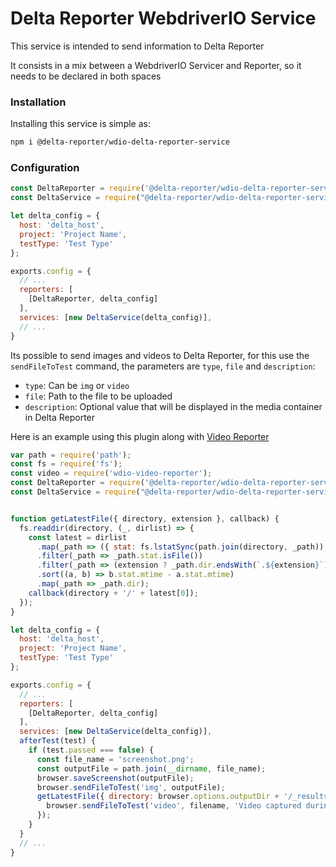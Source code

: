 # Delta Reporter WebdriverIO Service #

This service is intended to send information to Delta Reporter

It consists in a mix between a WebdriverIO Servicer and Reporter, so it needs to be declared in both spaces

### Installation ###

Installing this service is simple as:


```bash
npm i @delta-reporter/wdio-delta-reporter-service
```

### Configuration ###


```js
const DeltaReporter = require('@delta-reporter/wdio-delta-reporter-service/lib/src/reporter');
const DeltaService = require("@delta-reporter/wdio-delta-reporter-service");

let delta_config = {
  host: 'delta_host',
  project: 'Project Name',
  testType: 'Test Type'
};

exports.config = {
  // ...
  reporters: [
    [DeltaReporter, delta_config]
  ],
  services: [new DeltaService(delta_config)],
  // ...
}
```

Its possible to send images and videos to Delta Reporter, for this use the `sendFileToTest` command, the parameters are `type`, `file` and `description`:
- `type`: Can be `img` or `video`
- `file`: Path to the file to be uploaded
- `description`: Optional value that will be displayed in the media container in Delta Reporter

Here is an example using this plugin along with [Video Reporter](https://github.com/presidenten/wdio-video-reporter)

```js
var path = require('path');
const fs = require('fs');
const video = require('wdio-video-reporter');
const DeltaReporter = require('@delta-reporter/wdio-delta-reporter-service/lib/src/reporter');
const DeltaService = require("@delta-reporter/wdio-delta-reporter-service");


function getLatestFile({ directory, extension }, callback) {
  fs.readdir(directory, (_, dirlist) => {
    const latest = dirlist
      .map(_path => ({ stat: fs.lstatSync(path.join(directory, _path)), dir: _path }))
      .filter(_path => _path.stat.isFile())
      .filter(_path => (extension ? _path.dir.endsWith(`.${extension}`) : 1))
      .sort((a, b) => b.stat.mtime - a.stat.mtime)
      .map(_path => _path.dir);
    callback(directory + '/' + latest[0]);
  });
}

let delta_config = {
  host: 'delta_host',
  project: 'Project Name',
  testType: 'Test Type'
};

exports.config = {
  // ...
  reporters: [
    [DeltaReporter, delta_config]
  ],
  services: [new DeltaService(delta_config)],
  afterTest(test) {
    if (test.passed === false) {
      const file_name = 'screenshot.png';
      const outputFile = path.join(__dirname, file_name);
      browser.saveScreenshot(outputFile);
      browser.sendFileToTest('img', outputFile);
      getLatestFile({ directory: browser.options.outputDir + '/_results_', extension: 'mp4' }, (filename = null) => {
        browser.sendFileToTest('video', filename, 'Video captured during test execution');
      });
    }
  }
  // ...
}

